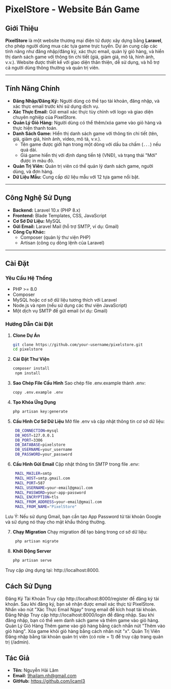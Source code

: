 # PixelStore - Website Bán Game

## Giới Thiệu

**PixelStore** là một website thương mại điện tử được xây dựng bằng **Laravel**, cho phép người dùng mua các tựa game trực tuyến. Dự án cung cấp các tính năng như đăng nhập/đăng ký, xác thực email, quản lý giỏ hàng, và hiển thị danh sách game với thông tin chi tiết (giá, giảm giá, mô tả, hình ảnh, v.v.). Website được thiết kế với giao diện thân thiện, dễ sử dụng, và hỗ trợ cả người dùng thông thường và quản trị viên.

---

## Tính Năng Chính

- **Đăng Nhập/Đăng Ký:** Người dùng có thể tạo tài khoản, đăng nhập, và xác thực email trước khi sử dụng dịch vụ.
- **Xác Thực Email:** Gửi email xác thực tùy chỉnh với logo và giao diện chuyên nghiệp của PixelStore.
- **Quản Lý Giỏ Hàng:** Người dùng có thể thêm/xóa game vào giỏ hàng và thực hiện thanh toán.
- **Danh Sách Game:** Hiển thị danh sách game với thông tin chi tiết (tên, giá, giảm giá, hình ảnh, video, mô tả, v.v.).
  - Tên game được giới hạn trong một dòng với dấu ba chấm (`...`) nếu quá dài.
  - Giá game hiển thị với định dạng tiền tệ (VNĐ), và trạng thái "Mới" được in màu đỏ.
- **Quản Trị Viên:** Quản trị viên có thể quản lý danh sách game, người dùng, và đơn hàng.
- **Dữ Liệu Mẫu:** Cung cấp dữ liệu mẫu với 12 tựa game nổi bật.

---

## Công Nghệ Sử Dụng

- **Backend:** Laravel 10.x (PHP 8.x)
- **Frontend:** Blade Templates, CSS, JavaScript
- **Cơ Sở Dữ Liệu:** MySQL
- **Gửi Email:** Laravel Mail (hỗ trợ SMTP, ví dụ: Gmail)
- **Công Cụ Khác:**
  - Composer (quản lý thư viện PHP)
  - Artisan (công cụ dòng lệnh của Laravel)

---

## Cài Đặt

### Yêu Cầu Hệ Thống
- PHP >= 8.0
- Composer
- MySQL hoặc cơ sở dữ liệu tương thích với Laravel
- Node.js và npm (nếu sử dụng các thư viện JavaScript)
- Một dịch vụ SMTP để gửi email (ví dụ: Gmail)

### Hướng Dẫn Cài Đặt

1. **Clone Dự Án**
   ```bash
   git clone https://github.com/your-username/pixelstore.git
   cd pixelstore
   
2. **Cài Đặt Thư Viện**
   ```bash
   composer install
    npm install
   
3. **Sao Chép File Cấu Hình**
Sao chép file .env.example thành .env:
   ```bash
   copy .env.example .env
   
4. **Tạo Khóa Ứng Dụng**
   ```bash
   php artisan key:generate
   
5. **Cấu Hình Cơ Sở Dữ Liệu**
Mở file .env và cập nhật thông tin cơ sở dữ liệu:
   ```bash
    DB_CONNECTION=mysql
    DB_HOST=127.0.0.1
    DB_PORT=3306
    DB_DATABASE=pixelstore
    DB_USERNAME=your_username
    DB_PASSWORD=your_password
   
6. **Cấu Hình Gửi Email**
Cập nhật thông tin SMTP trong file .env:
   ```bash
    MAIL_MAILER=smtp
    MAIL_HOST=smtp.gmail.com
    MAIL_PORT=587
    MAIL_USERNAME=your-email@gmail.com
    MAIL_PASSWORD=your-app-password
    MAIL_ENCRYPTION=tls
    MAIL_FROM_ADDRESS=your-email@gmail.com
    MAIL_FROM_NAME="PixelStore"
Lưu Ý: Nếu sử dụng Gmail, bạn cần tạo App Password từ tài khoản Google và sử dụng nó thay cho mật khẩu thông thường.

7. **Chạy Migration**
Chạy migration để tạo bảng trong cơ sở dữ liệu:
   ```bash
    php artisan migrate

8. **Khởi Động Server**
   ```bash
   php artisan serve
Truy cập ứng dụng tại: http://localhost:8000.

##    Cách Sử Dụng
Đăng Ký Tài Khoản
Truy cập http://localhost:8000/register để đăng ký tài khoản.
Sau khi đăng ký, bạn sẽ nhận được email xác thực từ PixelStore.
Nhấn vào nút "Xác Thực Email Ngay" trong email để kích hoạt tài khoản.
Đăng Nhập
Truy cập http://localhost:8000/login để đăng nhập.
Sau khi đăng nhập, bạn có thể xem danh sách game và thêm game vào giỏ hàng.
Quản Lý Giỏ Hàng
Thêm game vào giỏ hàng bằng cách nhấn nút "Thêm vào giỏ hàng".
Xóa game khỏi giỏ hàng bằng cách nhấn nút "x".
Quản Trị Viên
Đăng nhập bằng tài khoản quản trị viên (có role = 1) để truy cập trang quản trị (/admin).

##    Tác Giả
- **Tên:** Nguyễn Hải Lâm
- **Email:** 9hailam.nh@gmail.com
- **GitHub:** https://github.com/icaml3
